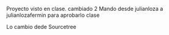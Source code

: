 Proyecto visto en clase.
cambiado
2
Mando desde julianloza a julianlozafermin para aprobarlo
clase

Lo cambio dede Sourcetree